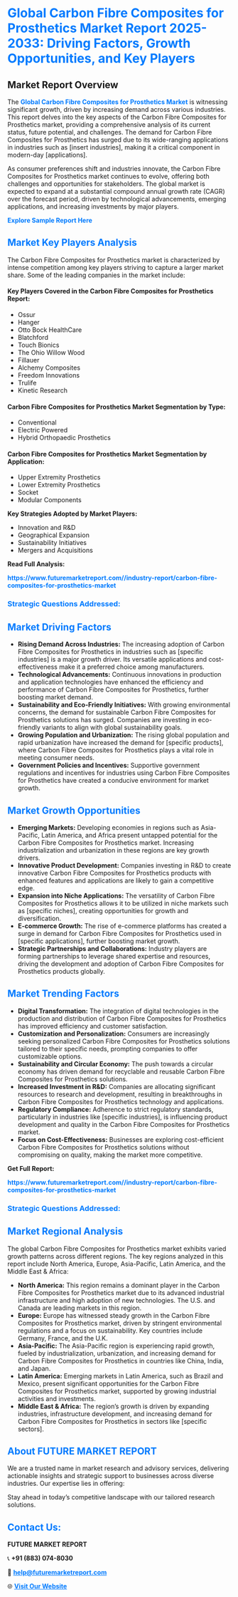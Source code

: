 <h1 style="color: #007BFF;">Global Carbon Fibre Composites for Prosthetics Market Report 2025-2033: Driving Factors, Growth Opportunities, and Key Players</h1>

<section id="overview">
<h2>Market Report Overview</h2>
<p>The <a href="https://www.futuremarketreport.com//industry-report/carbon-fibre-composites-for-prosthetics-market" style="color: #007BFF; text-decoration: none;"><strong>Global Carbon Fibre Composites for Prosthetics Market</strong></a> is witnessing significant growth, driven by increasing demand across various industries. This report delves into the key aspects of the Carbon Fibre Composites for Prosthetics market, providing a comprehensive analysis of its current status, future potential, and challenges. The demand for Carbon Fibre Composites for Prosthetics has surged due to its wide-ranging applications in industries such as [insert industries], making it a critical component in modern-day [applications].</p>
<p>As consumer preferences shift and industries innovate, the Carbon Fibre Composites for Prosthetics market continues to evolve, offering both challenges and opportunities for stakeholders. The global market is expected to expand at a substantial compound annual growth rate (CAGR) over the forecast period, driven by technological advancements, emerging applications, and increasing investments by major players.</p>
</section>

<section id="overview">
<p><a href="https://www.futuremarketreport.com//request-sample/reportId=54280" style="color: #007BFF; text-decoration: none;"><strong>Explore Sample Report Here</strong></a></p>
</section>

<section id="key-players">
<h2 style="color: #007BFF;">Market Key Players Analysis</h2>
<p>The Carbon Fibre Composites for Prosthetics market is characterized by intense competition among key players striving to capture a larger market share. Some of the leading companies in the market include:</p>
<h4>Key Players Covered in the Carbon Fibre Composites for Prosthetics Report:</h4>
<ul><li>Ossur</li><li>Hanger</li><li>Otto Bock HealthCare</li><li>Blatchford</li><li>Touch Bionics</li><li>The Ohio Willow Wood</li><li>Fillauer</li><li>Alchemy Composites</li><li>Freedom Innovations</li><li>Trulife</li><li>Kinetic Research</li></ul>
<h4>Carbon Fibre Composites for Prosthetics Market Segmentation by Type:</h4>
<ul><li>Conventional</li><li>Electric Powered</li><li>Hybrid Orthopaedic Prosthetics</li></ul>

<h4>Carbon Fibre Composites for Prosthetics Market Segmentation by Application:</h4>
<ul><li>Upper Extremity Prosthetics</li><li>Lower Extremity Prosthetics</li><li>Socket</li><li>Modular Components</li></ul>
<p><strong>Key Strategies Adopted by Market Players:</strong></p>
<ul>
<li>Innovation and R&D</li>
<li>Geographical Expansion</li>
<li>Sustainability Initiatives</li>
<li>Mergers and Acquisitions</li>
</ul>
</section>

<section>
<p><strong>Read Full Analysis: </strong></p><a href="https://www.futuremarketreport.com//industry-report/carbon-fibre-composites-for-prosthetics-market" style="color: #007BFF; text-decoration: none;"><strong>https://www.futuremarketreport.com//industry-report/carbon-fibre-composites-for-prosthetics-market</strong></a>
<h3 style="color: #007BFF;">Strategic Questions Addressed:</h3>
</section>

<section id="driving-factors">
<h2 style="color: #007BFF;">Market Driving Factors</h2>
<ul>
<li><strong>Rising Demand Across Industries:</strong> The increasing adoption of Carbon Fibre Composites for Prosthetics in industries such as [specific industries] is a major growth driver. Its versatile applications and cost-effectiveness make it a preferred choice among manufacturers.</li>
<li><strong>Technological Advancements:</strong> Continuous innovations in production and application technologies have enhanced the efficiency and performance of Carbon Fibre Composites for Prosthetics, further boosting market demand.</li>
<li><strong>Sustainability and Eco-Friendly Initiatives:</strong> With growing environmental concerns, the demand for sustainable Carbon Fibre Composites for Prosthetics solutions has surged. Companies are investing in eco-friendly variants to align with global sustainability goals.</li>
<li><strong>Growing Population and Urbanization:</strong> The rising global population and rapid urbanization have increased the demand for [specific products], where Carbon Fibre Composites for Prosthetics plays a vital role in meeting consumer needs.</li>
<li><strong>Government Policies and Incentives:</strong> Supportive government regulations and incentives for industries using Carbon Fibre Composites for Prosthetics have created a conducive environment for market growth.</li>
</ul>
</section>

<section id="growth-opportunities">
<h2 style="color: #007BFF;">Market Growth Opportunities</h2>
<ul>
<li><strong>Emerging Markets:</strong> Developing economies in regions such as Asia-Pacific, Latin America, and Africa present untapped potential for the Carbon Fibre Composites for Prosthetics market. Increasing industrialization and urbanization in these regions are key growth drivers.</li>
<li><strong>Innovative Product Development:</strong> Companies investing in R&D to create innovative Carbon Fibre Composites for Prosthetics products with enhanced features and applications are likely to gain a competitive edge.</li>
<li><strong>Expansion into Niche Applications:</strong> The versatility of Carbon Fibre Composites for Prosthetics allows it to be utilized in niche markets such as [specific niches], creating opportunities for growth and diversification.</li>
<li><strong>E-commerce Growth:</strong> The rise of e-commerce platforms has created a surge in demand for Carbon Fibre Composites for Prosthetics used in [specific applications], further boosting market growth.</li>
<li><strong>Strategic Partnerships and Collaborations:</strong> Industry players are forming partnerships to leverage shared expertise and resources, driving the development and adoption of Carbon Fibre Composites for Prosthetics products globally.</li>
</ul>
</section>

<section id="trending-factors">
<h2 style="color: #007BFF;">Market Trending Factors</h2>
<ul>
<li><strong>Digital Transformation:</strong> The integration of digital technologies in the production and distribution of Carbon Fibre Composites for Prosthetics has improved efficiency and customer satisfaction.</li>
<li><strong>Customization and Personalization:</strong> Consumers are increasingly seeking personalized Carbon Fibre Composites for Prosthetics solutions tailored to their specific needs, prompting companies to offer customizable options.</li>
<li><strong>Sustainability and Circular Economy:</strong> The push towards a circular economy has driven demand for recyclable and reusable Carbon Fibre Composites for Prosthetics solutions.</li>
<li><strong>Increased Investment in R&D:</strong> Companies are allocating significant resources to research and development, resulting in breakthroughs in Carbon Fibre Composites for Prosthetics technology and applications.</li>
<li><strong>Regulatory Compliance:</strong> Adherence to strict regulatory standards, particularly in industries like [specific industries], is influencing product development and quality in the Carbon Fibre Composites for Prosthetics market.</li>
<li><strong>Focus on Cost-Effectiveness:</strong> Businesses are exploring cost-efficient Carbon Fibre Composites for Prosthetics solutions without compromising on quality, making the market more competitive.</li>
</ul>
</section>

<section>
<p><strong>Get Full Report: </strong></p><a href="https://www.futuremarketreport.com//industry-report/carbon-fibre-composites-for-prosthetics-market" style="color: #007BFF; text-decoration: none;"><strong>https://www.futuremarketreport.com//industry-report/carbon-fibre-composites-for-prosthetics-market</strong></a>
<h3 style="color: #007BFF;">Strategic Questions Addressed:</h3>
</section>


<section id="regional-analysis">
<h2 style="color: #007BFF;">Market Regional Analysis</h2>
<p>The global Carbon Fibre Composites for Prosthetics market exhibits varied growth patterns across different regions. The key regions analyzed in this report include North America, Europe, Asia-Pacific, Latin America, and the Middle East & Africa:</p>
<ul>
<li><strong>North America:</strong> This region remains a dominant player in the Carbon Fibre Composites for Prosthetics market due to its advanced industrial infrastructure and high adoption of new technologies. The U.S. and Canada are leading markets in this region.</li>
<li><strong>Europe:</strong> Europe has witnessed steady growth in the Carbon Fibre Composites for Prosthetics market, driven by stringent environmental regulations and a focus on sustainability. Key countries include Germany, France, and the U.K.</li>
<li><strong>Asia-Pacific:</strong> The Asia-Pacific region is experiencing rapid growth, fueled by industrialization, urbanization, and increasing demand for Carbon Fibre Composites for Prosthetics in countries like China, India, and Japan.</li>
<li><strong>Latin America:</strong> Emerging markets in Latin America, such as Brazil and Mexico, present significant opportunities for the Carbon Fibre Composites for Prosthetics market, supported by growing industrial activities and investments.</li>
<li><strong>Middle East & Africa:</strong> The region’s growth is driven by expanding industries, infrastructure development, and increasing demand for Carbon Fibre Composites for Prosthetics in sectors like [specific sectors].</li>
</ul>
</section>

<footer>
<h2 style="color: #007BFF;">About FUTURE MARKET REPORT</h2>
<p>We are a trusted name in market research and advisory services, delivering actionable insights and strategic support to businesses across diverse industries. Our expertise lies in offering:</p>

<p>Stay ahead in today’s competitive landscape with our tailored research solutions.</p>

<h2 style="color: #007BFF;">Contact Us:</h2>
<p><strong>FUTURE MARKET REPORT</strong></p>
<p>📞 <strong>+91 (883) 074-8030</strong></p>
<p>📧 <strong><a href="mailto:help@futuremarketreport.com" style="color: #007BFF;">help@futuremarketreport.com</a></strong></p>
<p>🌐 <strong><a href="https://www.futuremarketreport.com/" style="color: #007BFF;">Visit Our Website</a></strong></p>
</footer>